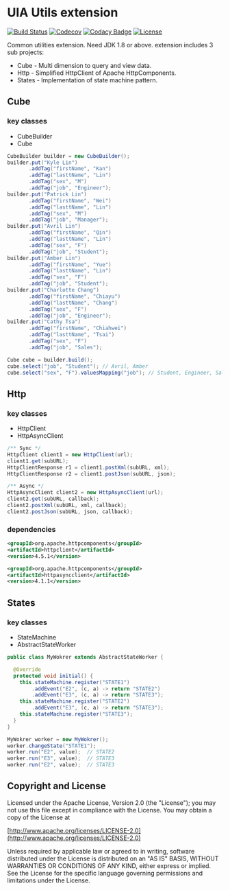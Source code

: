 UIA Utils extension
================

[![Build Status](https://travis-ci.org/gazer2kanlin/uia.utils4j.ext.svg?branch=master)](https://travis-ci.org/gazer2kanlin/uia.utils4j.ext)
[![Codecov](https://img.shields.io/codecov/c/github/gazer2kanlin/uia.utils4j.ext.svg)](https://codecov.io/gh/gazer2kanlin/uia.utils4j.ext)
[![Codacy Badge](https://api.codacy.com/project/badge/Grade/4466fb1ecba5481691e8befeacb27d32)](https://www.codacy.com/app/gazer2kanlin/uia.utils4j.ext?utm_source=github.com&amp;utm_medium=referral&amp;utm_content=gazer2kanlin/uia.utils4j.ext&amp;utm_campaign=Badge_Grade)
[![License](https://img.shields.io/github/license/gazer2kanlin/uia.utils4j.ext.svg)](LICENSE)


Common utilities extension. Need JDK 1.8 or above. extension includes 3 sub projects:

* Cube - Multi dimension to query and view data.
* Http - Simplified HttpClient of Apache HttpComponents.
* States - Implementation of state machine pattern.

## Cube
### key classes
* CubeBuilder
* Cube

```java
CubeBuilder builder = new CubeBuilder();
builder.put("Kyle Lin")
       .addTag("firstName", "Kan")
       .addTag("lasttName", "Lin")
       .addTag("sex", "M")
       .addTag("job", "Engineer");
builder.put("Patrick Lin")
       .addTag("firstName", "Wei")
       .addTag("lasttName", "Lin")
       .addTag("sex", "M")
       .addTag("job", "Manager");
builder.put("Avril Lin")
       .addTag("firstName", "Qin")
       .addTag("lasttName", "Lin")
       .addTag("sex", "F")
       .addTag("job", "Student");
builder.put("Amber Lin")
       .addTag("firstName", "Yue")
       .addTag("lasttName", "Lin")
       .addTag("sex", "F")
       .addTag("job", "Student");
builder.put("Charlotte Chang")
       .addTag("firstName", "Chiayu")
       .addTag("lasttName", "Chang")
       .addTag("sex", "F")
       .addTag("job", "Engineer");
builder.put("Cathy Tsa")
       .addTag("firstName", "Chiahwei")
       .addTag("lasttName", "Tsai")
       .addTag("sex", "F")
       .addTag("job", "Sales");

Cube cube = builder.build();
cube.select("job", "Student"); // Avril, Amber
cube.select("sex", "F").valuesMapping("job"); // Student, Engineer, Sales
```

## Http
### key classes
* HttpClient
* HttpAsyncClient

```java
/** Sync */
HttpClient client1 = new HttpClient(url);
client1.get(subURL);
HttpClientResponse r1 = client1.postXml(subURL, xml);
HttpClientResponse r2 = client1.postJson(subURL, json);

/** Async */
HttpAsyncClient client2 = new HttpAsyncClient(url);
client2.get(subURL, callback);
client2.postXml(subURL, xml, callback);
client2.postJson(subURL, json, callback);

```

### dependencies

```xml
<groupId>org.apache.httpcomponents</groupId>
<artifactId>httpclient</artifactId>
<version>4.5.1</version>
```
```xml
<groupId>org.apache.httpcomponents</groupId>
<artifactId>httpasyncclient</artifactId>
<version>4.1.1</version>
```

## States
### key classes
* StateMachine
* AbstractStateWorker

```java
public class MyWokrer extends AbstractStateWorker {

  @Override
  protected void initial() {
    this.stateMachine.register("STATE1")
        .addEvent("E2", (c, a) -> return "STATE2")
        .addEvent("E3", (c, a) -> return "STATE3");
    this.stateMachine.register("STATE2")
        .addEvent("E3", (c, a) -> return "STATE3");
    this.stateMachine.register("STATE3");
  }
}

MyWokrer worker = new MyWokrer();
worker.changeState("STATE1");
worker.run("E2", value);  // STATE2
worker.run("E3", value);  // STATE3
worker.run("E2", value);  // STATE3
```

## Copyright and License

Licensed under the Apache License, Version 2.0 (the "License");
you may not use this file except in compliance with the License.
You may obtain a copy of the License at

[http://www.apache.org/licenses/LICENSE-2.0](http://www.apache.org/licenses/LICENSE-2.0)

Unless required by applicable law or agreed to in writing, software
distributed under the License is distributed on an "AS IS" BASIS,
WITHOUT WARRANTIES OR CONDITIONS OF ANY KIND, either express or implied.
See the License for the specific language governing permissions and
limitations under the License.
